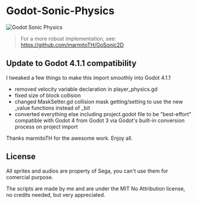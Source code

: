 # Godot-Sonic-Physics

![Godot Sonic Physics](https://i.imgur.com/2qPKkQt.png)

> For a more robust implementation, see: https://github.com/marmitoTH/GoSonic2D

## Update to Godot 4.1.1 compatibility

I tweaked a few things to make this import smoothly into Godot 4.1.1
* removed velocity variable declaration in player_physics.gd
* fixed size of block collision
* changed MaskSetter.gd collision mask getting/setting to use the new _value functions instead of _bit
* converted everything else including project.godot file to be "best-effort" compatible with Godot 4 from Godot 3 via Godot's built-in conversion process on project import

Thanks marmitoTH for the awesome work. Enjoy all.

## License

All sprites and audios are property of Sega, you can't use them for comercial purpose.

The scripts are made by me and are under the MIT No Attribution license, no credits needed, but very appreciated.
